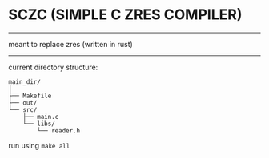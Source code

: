 # SCZC (SIMPLE C ZRES COMPILER)
---
meant to replace zres (written in rust)

---
current directory structure:
```
main_dir/
│
├── Makefile
├── out/
└── src/
    ├── main.c
    └── libs/
        └── reader.h
```
run using `make all`
